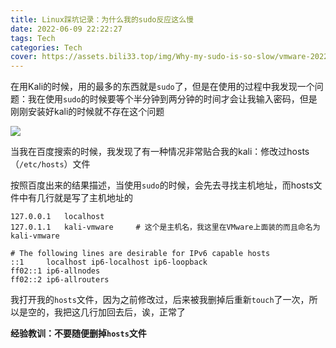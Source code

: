 ```yaml
---
title: Linux踩坑记录：为什么我的sudo反应这么慢
date: 2022-06-09 22:22:27
tags: Tech
categories: Tech
cover: https://assets.bili33.top/img/Why-my-sudo-is-so-slow/vmware-20220609-222840.png?download=true
---
```


在用Kali的时候，用的最多的东西就是`sudo`了，但是在使用的过程中我发现一个问题：我在使用`sudo`的时候要等个半分钟到两分钟的时间才会让我输入密码，但是刚刚安装好kali的时候就不存在这个问题

![](https://assets.bili33.top/img/Why-my-sudo-is-so-slow/vmware-20220609-222706.png?download=true)

当我在百度搜索的时候，我发现了有一种情况非常贴合我的kali：修改过hosts（`/etc/hosts`）文件

按照百度出来的结果描述，当使用`sudo`的时候，会先去寻找主机地址，而hosts文件中有几行就是写了主机地址的

```
127.0.0.1	localhost
127.0.1.1	kali-vmware		# 这个是主机名，我这里在VMware上面装的而且命名为kali-vmware

# The following lines are desirable for IPv6 capable hosts
::1     localhost ip6-localhost ip6-loopback
ff02::1 ip6-allnodes
ff02::2 ip6-allrouters
```

我打开我的`hosts`文件，因为之前修改过，后来被我删掉后重新`touch`了一次，所以是空的，我把这几行加回去后，诶，正常了

**经验教训：不要随便删掉`hosts`文件**

